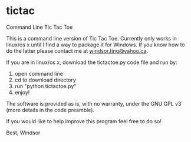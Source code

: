 # tictac
Command Line Tic Tac Toe

This is a command line version of Tic Tac Toe. Currently only works in linux/os x until I find a way to package it for Windows. If you know how to do the latter please contact me at windsor.ting@yahoo.ca.

If you are in linux/os x, download the tictactoe.py code file and run by: 
1) open command line
2) cd to download directory
3) run "python tictactoe.py"
4) enjoy!

The software is provided as is, with no warranty, under the GNU GPL v3 (more details in the code preamble). 

If you would like to help improve this program feel free to do so!

Best, 
Windsor